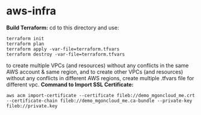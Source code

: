 # aws-infra

**Build Terraform:**
cd to this directory and
use:
```
terraform init
terraform plan
terraform apply -var-file=terraform.tfvars
terraform destroy -var-file=terraform.tfvars
```
to create multiple VPCs (and resources) without any conflicts in the same AWS account & same region,
and to create other VPCs (and resources) without any conflicts in different AWS regions, create multiple .tfvars file for different vpc.
**Command to Import SSL Certificate:**

```
aws acm import-certificate --certificate fileb://demo_mgoncloud_me.crt --certificate-chain fileb://demo_mgoncloud_me.ca-bundle --private-key fileb://private.key
```